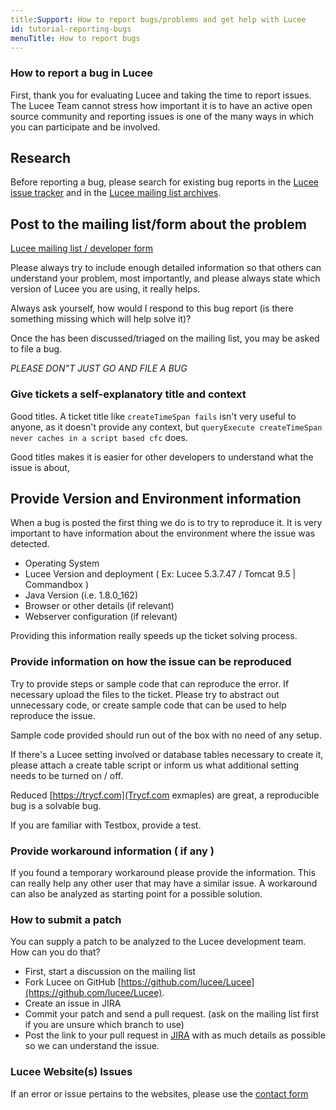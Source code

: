 ```yaml
---
title:Support: How to report bugs/problems and get help with Lucee
id: tutorial-reporting-bugs
menuTitle: How to report bugs
---
```


### How to report a bug in Lucee ###

First, thank you for evaluating Lucee and taking the time to report issues. The Lucee Team cannot stress how important it is to have an active open source community and reporting issues is one of the many ways in which you can participate and be involved.

## Research

Before reporting a bug, please search for existing bug reports in the [Lucee issue tracker](https://luceeserver.atlassian.net/) and in the [Lucee mailing list archives](https://dev.lucee.org).

## Post to the mailing list/form about the problem

[Lucee mailing list / developer form](https://dev.lucee.org)

Please always try to include enough detailed information so that others can understand your problem, most importantly, and please always state which version of Lucee you are using, it really helps.

Always ask yourself, how would I respond to this bug report (is there something missing which will help solve it)?

Once the has been discussed/triaged on the mailing list, you may be asked to file a bug.

*PLEASE DON"T JUST GO AND FILE A BUG* 

### Give tickets a self-explanatory title and context ###

Good titles. A ticket title like `createTimeSpan fails` isn't very useful to anyone, as it doesn't provide any context, but `queryExecute createTimeSpan never caches in a script based cfc` does.

Good titles makes it is easier for other developers to understand what the issue is about, 

## Provide Version and Environment information ##

When a bug is posted the first thing we do is to try to reproduce it. It is very important to have information about the environment where the issue was detected.

* Operating System
* Lucee Version and deployment ( Ex: Lucee 5.3.7.47 / Tomcat 9.5 | Commandbox )
* Java Version (i.e. 1.8.0_162)
* Browser or other details (if relevant)
* Webserver configuration (if relevant)

Providing this information really speeds up the ticket solving process.

### Provide information on how the issue can be reproduced ###

Try to provide steps or sample code that can reproduce the error. If necessary upload the files to the ticket. Please try to abstract out unnecessary code, or create sample code that can be used to help reproduce the issue.

Sample code provided should run out of the box with no need of any setup. 

If there's a Lucee setting involved or database tables necessary to create it, please attach a create table script or inform us what additional setting needs to be turned on / off.

Reduced [https://trycf.com](Trycf.com exmaples) are great, a reproducible bug is a solvable bug.

If you are familiar with Testbox, provide a test.

### Provide workaround information ( if any ) ###

If you found a temporary workaround please provide the information. This can really help any other user that may have a similar issue. A workaround can also be analyzed as starting point for a possible solution.

### How to submit a patch ###

You can supply a patch to be analyzed to the Lucee development team. How can you do that?

* First, start a discussion on the mailing list
* Fork Lucee on GitHub
[https://github.com/lucee/Lucee](https://github.com/lucee/Lucee).
* Create an issue in JIRA
* Commit your patch and send a pull request. (ask on the mailing list first if you are unsure which branch to use)
* Post the link to your pull request in [JIRA](https://luceeserver.atlassian.net/) with as much details as possible so we can understand the issue.

### Lucee Website(s) Issues ###

If an error or issue pertains to the websites, please use the [contact form](https://lucee.org/contact.html)
